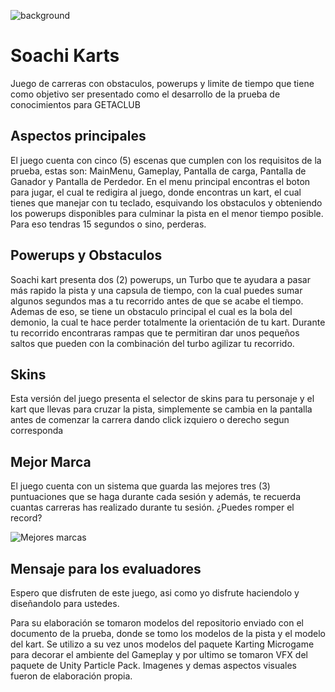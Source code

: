 ![background](https://user-images.githubusercontent.com/88408551/128295498-5cc55f69-a29c-4066-8385-8b127bb2ba68.jpg)

# Soachi Karts

Juego de carreras con obstaculos, powerups y limite de tiempo que tiene como objetivo ser presentado como el desarrollo de la prueba de conocimientos para GETACLUB

## Aspectos principales 

El juego cuenta con cinco (5) escenas que cumplen con los requisitos de la prueba, estas son: MainMenu, Gameplay, Pantalla de carga, Pantalla de Ganador y Pantalla de Perdedor. En el menu principal encontras el boton para jugar, el cual te redigira al juego, donde encontras un kart, el cual tienes que manejar con tu teclado, esquivando los obstaculos y obteniendo los powerups disponibles para culminar la pista en el menor tiempo posible. Para eso tendras 15 segundos o sino, perderas. 

## Powerups y Obstaculos

Soachi kart presenta dos (2) powerups, un Turbo que te ayudara a pasar más rapido la pista y una capsula de tiempo, con la cual puedes sumar algunos segundos mas a tu recorrido antes de que se acabe el tiempo. Ademas de eso, se tiene un obstaculo principal el cual es la bola del demonio, la cual te hace perder totalmente la orientación de tu kart. Durante tu recorrido encontraras rampas que te permitiran dar unos pequeños saltos que pueden con la combinación del turbo agilizar tu recorrido.

## Skins

Esta versión del juego presenta el selector de skins para tu personaje y el kart que llevas para cruzar la pista, simplemente se cambia en la pantalla antes de comenzar la carrera dando click izquiero o derecho segun corresponda

## Mejor Marca

El juego cuenta con un sistema que guarda las mejores tres (3) puntuaciones que se haga durante cada sesión y además, te recuerda cuantas carreras has realizado durante tu sesión. ¿Puedes romper el record? 

![Mejores marcas](https://user-images.githubusercontent.com/88408551/128296250-7e4c54ed-4889-4e28-ad17-9344fc24b043.png)

## Mensaje para los evaluadores

Espero que disfruten de este juego, asi como yo disfrute haciendolo y diseñandolo para ustedes.

Para su elaboración se tomaron modelos del repositorio enviado con el documento de la prueba, donde se tomo los modelos de la pista y el modelo del kart. Se utilizo a su vez unos modelos del paquete Karting Microgame para decorar el ambiente del Gameplay y por ultimo se tomaron VFX del paquete de Unity Particle Pack. Imagenes y demas aspectos visuales fueron de elaboración propia. 
 

